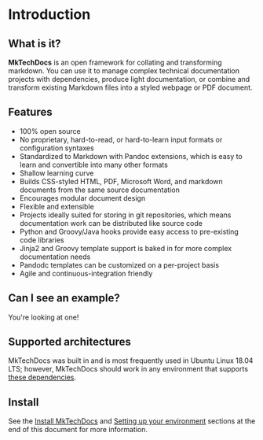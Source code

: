 # Introduction

## What is it?

**MkTechDocs** is an open framework for collating and transforming markdown.
You can use it to manage complex technical documentation projects with
dependencies, produce light documentation, or combine and transform existing
Markdown files into a styled webpage or PDF document.

## Features

-   100% open source
-   No proprietary, hard-to-read, or hard-to-learn input formats or
    configuration syntaxes
-   Standardized to Markdown with Pandoc extensions, which is easy to learn and
    convertible into many other formats
-   Shallow learning curve
-   Builds CSS-styled HTML, PDF, Microsoft Word, and markdown documents
    from the same source documentation
-   Encourages modular document design
-   Flexible and extensible
-   Projects ideally suited for storing in git repositories, which means
    documentation work can be distributed like source code
-   Python and Groovy/Java hooks provide easy access to pre-existing
    code libraries
-   Jinja2 and Groovy template support is baked in for more complex
    documentation needs
-   Pandodc templates can be customized on a per-project
    basis
-   Agile and continuous-integration friendly

## Can I see an example?

You're looking at one!

## Supported architectures

MkTechDocs was built in and is most frequently used in Ubuntu Linux 18.04 LTS;
however, MkTechDocs should work in any environment that supports [these
dependencies](#dependencies).

## Install

See the [Install MkTechDocs](#install-mktechdocs) and [Setting up your
environment](#setting-up-your-environment) sections at the end of this document
for more information.



